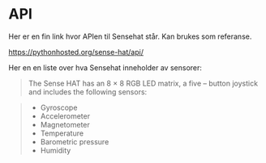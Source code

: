 # API 

Her er en fin link hvor APIen til Sensehat står. Kan brukes som referanse.

https://pythonhosted.org/sense-hat/api/

Her en en liste over hva Sensehat inneholder av sensorer:


> The Sense HAT has an 8 × 8 RGB LED matrix, a five – button joystick and includes the following sensors:

> * Gyroscope
> * Accelerometer
> * Magnetometer
> * Temperature
> * Barometric pressure
> * Humidity